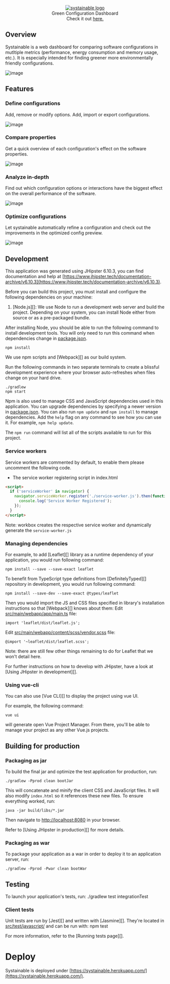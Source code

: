<p align="center">
    <a href="https://systainable.herokuapp.com/"><img src="https://user-images.githubusercontent.com/35042166/222794394-a3adc7f5-b7c4-4b39-a1d9-1a9eeb7bf9f5.png" alt="systainable logo"></a><br/>
    Green Configuration Dashboard <br/>
    Check it out <a href="https://systainable.herokuapp.com/">here.</a>
</p>

## Overview

Systainable is a web dashboard for comparing software configurations in mutltiple metrics (performance, energy consumption and memory usage, etc.). It is especially intended for finding greener more environmentally friendly configurations.

![image](https://user-images.githubusercontent.com/35042166/222795608-f3be00c0-5b3c-4174-a627-59a82e10ff3b.png)

## Features

### Define configurations

Add, remove or modify options. Add, import or export configurations.

![image](https://user-images.githubusercontent.com/35042166/222795904-254d35d2-2f6e-44d6-87cf-31a8b2038baf.png)

### Compare properties

Get a quick overview of each configuration's effect on the software properties.

![image](https://user-images.githubusercontent.com/35042166/222796567-977a8764-d058-447f-87b9-c217332b2370.png)

### Analyze in-depth

Find out which configuration options or interactions have the biggest effect on the overall performance of the software.

![image](https://user-images.githubusercontent.com/35042166/222796760-289f1854-cfa7-404f-bef8-e082b6f80ace.png)

### Optimize configurations

Let systainable automatically refine a configuration and check out the improvements in the optimized config preview.

![image](https://user-images.githubusercontent.com/35042166/222797198-e5878677-8f93-4942-8141-5692677393b6.png)

## Development

This application was generated using JHipster 6.10.3, you can find documentation and help at [https://www.jhipster.tech/documentation-archive/v6.10.3](https://www.jhipster.tech/documentation-archive/v6.10.3).

Before you can build this project, you must install and configure the following dependencies on your machine:

1. [Node.js][]: We use Node to run a development web server and build the project.
   Depending on your system, you can install Node either from source or as a pre-packaged bundle.

After installing Node, you should be able to run the following command to install development tools.
You will only need to run this command when dependencies change in [package.json](package.json).

    npm install

We use npm scripts and [Webpack][] as our build system.

Run the following commands in two separate terminals to create a blissful development experience where your browser
auto-refreshes when files change on your hard drive.

    ./gradlew
    npm start

Npm is also used to manage CSS and JavaScript dependencies used in this application. You can upgrade dependencies by
specifying a newer version in [package.json](package.json). You can also run `npm update` and `npm install` to manage dependencies.
Add the `help` flag on any command to see how you can use it. For example, `npm help update`.

The `npm run` command will list all of the scripts available to run for this project.

### Service workers

Service workers are commented by default, to enable them please uncomment the following code.

- The service worker registering script in index.html

```html
<script>
  if ('serviceWorker' in navigator) {
    navigator.serviceWorker.register('./service-worker.js').then(function () {
      console.log('Service Worker Registered');
    });
  }
</script>
```

Note: workbox creates the respective service worker and dynamically generate the `service-worker.js`

### Managing dependencies

For example, to add [Leaflet][] library as a runtime dependency of your application, you would run following command:

    npm install --save --save-exact leaflet

To benefit from TypeScript type definitions from [DefinitelyTyped][] repository in development, you would run following command:

    npm install --save-dev --save-exact @types/leaflet

Then you would import the JS and CSS files specified in library's installation instructions so that [Webpack][] knows about them:
Edit [src/main/webapp/app/main.ts](src/main/webapp/app/main.ts) file:

```
import 'leaflet/dist/leaflet.js';
```

Edit [src/main/webapp/content/scss/vendor.scss](src/main/webapp/content/scss/vendor.scss) file:

```
@import '~leaflet/dist/leaflet.scss';
```

Note: there are still few other things remaining to do for Leaflet that we won't detail here.

For further instructions on how to develop with JHipster, have a look at [Using JHipster in development][].

### Using vue-cli

You can also use [Vue CLI][] to display the project using vue UI.

For example, the following command:

    vue ui

will generate open Vue Project Manager. From there, you'll be able to manage your project as any other Vue.js projects.

## Building for production

### Packaging as jar

To build the final jar and optimize the test application for production, run:

    ./gradlew -Pprod clean bootJar

This will concatenate and minify the client CSS and JavaScript files. It will also modify `index.html` so it references these new files.
To ensure everything worked, run:

    java -jar build/libs/*.jar

Then navigate to [http://localhost:8080](http://localhost:8080) in your browser.

Refer to [Using JHipster in production][] for more details.

### Packaging as war

To package your application as a war in order to deploy it to an application server, run:

    ./gradlew -Pprod -Pwar clean bootWar

## Testing

To launch your application's tests, run:
./gradlew test integrationTest

### Client tests

Unit tests are run by [Jest][] and written with [Jasmine][]. They're located in [src/test/javascript/](src/test/javascript/) and can be run with:
npm test

For more information, refer to the [Running tests page][].

# Deploy

Systainable is deployed under [https://systainable.herokuapp.com/](https://systainable.herokuapp.com/).
